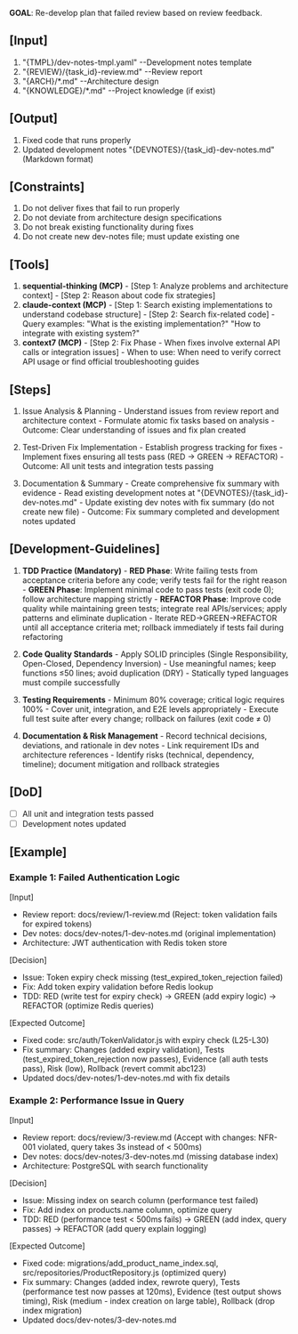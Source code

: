 **GOAL**: Re-develop plan that failed review based on review feedback.

## [Input]
  1. "{TMPL}/dev-notes-tmpl.yaml" --Development notes template
  2. "{REVIEW}/{task_id}-review.md" --Review report
  3. "{ARCH}/*.md" --Architecture design
  4. "{KNOWLEDGE}/*.md" --Project knowledge (if exist)

## [Output]
  1. Fixed code that runs properly
  2. Updated development notes "{DEVNOTES}/{task_id}-dev-notes.md" (Markdown format)

## [Constraints]
  1. Do not deliver fixes that fail to run properly
  2. Do not deviate from architecture design specifications
  3. Do not break existing functionality during fixes
  4. Do not create new dev-notes file; must update existing one

## [Tools]
  1. **sequential-thinking (MCP)**
    - [Step 1: Analyze problems and architecture context]
    - [Step 2: Reason about code fix strategies]
  2. **claude-context (MCP)**
    - [Step 1: Search existing implementations to understand codebase structure]
    - [Step 2: Search fix-related code]
    - Query examples: "What is the existing implementation?" "How to integrate with existing system?"
  3. **context7 (MCP)**
    - [Step 2: Fix Phase - When fixes involve external API calls or integration issues]
    - When to use: When need to verify correct API usage or find official troubleshooting guides

## [Steps]
  1. Issue Analysis & Planning
    - Understand issues from review report and architecture context
    - Formulate atomic fix tasks based on analysis
    - Outcome: Clear understanding of issues and fix plan created

  2. Test-Driven Fix Implementation
    - Establish progress tracking for fixes
    - Implement fixes ensuring all tests pass (RED → GREEN → REFACTOR)
    - Outcome: All unit tests and integration tests passing

  3. Documentation & Summary
    - Create comprehensive fix summary with evidence
    - Read existing development notes at "{DEVNOTES}/{task_id}-dev-notes.md"
    - Update existing dev notes with fix summary (do not create new file)
    - Outcome: Fix summary completed and development notes updated

## [Development-Guidelines]
  1. **TDD Practice (Mandatory)**
    - **RED Phase**: Write failing tests from acceptance criteria before any code; verify tests fail for the right reason
    - **GREEN Phase**: Implement minimal code to pass tests (exit code 0); follow architecture mapping strictly
    - **REFACTOR Phase**: Improve code quality while maintaining green tests; integrate real APIs/services; apply patterns and eliminate duplication
    - Iterate RED→GREEN→REFACTOR until all acceptance criteria met; rollback immediately if tests fail during refactoring
  
  2. **Code Quality Standards**
    - Apply SOLID principles (Single Responsibility, Open-Closed, Dependency Inversion)
    - Use meaningful names; keep functions ≤50 lines; avoid duplication (DRY)
    - Statically typed languages must compile successfully
  
  3. **Testing Requirements**
    - Minimum 80% coverage; critical logic requires 100%
    - Cover unit, integration, and E2E levels appropriately
    - Execute full test suite after every change; rollback on failures (exit code ≠ 0)
  
  4. **Documentation & Risk Management**
    - Record technical decisions, deviations, and rationale in dev notes
    - Link requirement IDs and architecture references
    - Identify risks (technical, dependency, timeline); document mitigation and rollback strategies

## [DoD]
  - [ ] All unit and integration tests passed
  - [ ] Development notes updated

## [Example]

### Example 1: Failed Authentication Logic
[Input]
- Review report: docs/review/1-review.md (Reject: token validation fails for expired tokens)
- Dev notes: docs/dev-notes/1-dev-notes.md (original implementation)
- Architecture: JWT authentication with Redis token store

[Decision]
- Issue: Token expiry check missing (test_expired_token_rejection failed)
- Fix: Add token expiry validation before Redis lookup
- TDD: RED (write test for expiry check) → GREEN (add expiry logic) → REFACTOR (optimize Redis queries)

[Expected Outcome]
- Fixed code: src/auth/TokenValidator.js with expiry check (L25-L30)
- Fix summary: Changes (added expiry validation), Tests (test_expired_token_rejection now passes), Evidence (all auth tests pass), Risk (low), Rollback (revert commit abc123)
- Updated docs/dev-notes/1-dev-notes.md with fix details

### Example 2: Performance Issue in Query
[Input]
- Review report: docs/review/3-review.md (Accept with changes: NFR-001 violated, query takes 3s instead of < 500ms)
- Dev notes: docs/dev-notes/3-dev-notes.md (missing database index)
- Architecture: PostgreSQL with search functionality

[Decision]
- Issue: Missing index on search column (performance test failed)
- Fix: Add index on products.name column, optimize query
- TDD: RED (performance test < 500ms fails) → GREEN (add index, query passes) → REFACTOR (add query explain logging)

[Expected Outcome]
- Fixed code: migrations/add_product_name_index.sql, src/repositories/ProductRepository.js (optimized query)
- Fix summary: Changes (added index, rewrote query), Tests (performance test now passes at 120ms), Evidence (test output shows timing), Risk (medium - index creation on large table), Rollback (drop index migration)
- Updated docs/dev-notes/3-dev-notes.md
